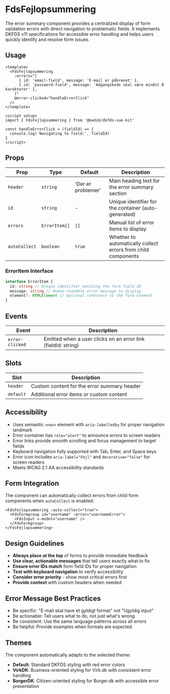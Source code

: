 # FdsFejlopsummering

The error summary component provides a centralized display of form validation errors with direct navigation to problematic fields. It implements DKFDS v11 specifications for accessible error handling and helps users quickly identify and resolve form issues.

## Usage

```vue
<template>
  <FdsFejlopsummering
    :errors="[
      { id: 'email-field', message: 'E-mail er påkrævet' },
      { id: 'password-field', message: 'Adgangskode skal være mindst 8 karakterer' },
    ]"
    @error-clicked="handleErrorClick"
  />
</template>

<script setup>
import { FdsFejlopsummering } from '@madsb/dkfds-vue-kit'

const handleErrorClick = (fieldId) => {
  console.log('Navigating to field:', fieldId)
}
</script>
```

## Props

| Prop          | Type          | Default            | Description                                                   |
| ------------- | ------------- | ------------------ | ------------------------------------------------------------- |
| `header`      | `string`      | 'Der er problemer' | Main heading text for the error summary section               |
| `id`          | `string`      | -                  | Unique identifier for the container (auto-generated)          |
| `errors`      | `ErrorItem[]` | `[]`               | Manual list of error items to display                         |
| `autoCollect` | `boolean`     | `true`             | Whether to automatically collect errors from child components |

### ErrorItem Interface

```typescript
interface ErrorItem {
  id: string // Unique identifier matching the form field ID
  message: string // Human-readable error message to display
  element?: HTMLElement // Optional reference to the form element
}
```

## Events

| Event           | Description                                                   |
| --------------- | ------------------------------------------------------------- |
| `error-clicked` | Emitted when a user clicks on an error link (fieldId: string) |

## Slots

| Slot      | Description                                 |
| --------- | ------------------------------------------- |
| `header`  | Custom content for the error summary header |
| `default` | Additional error items or custom content    |

## Accessibility

- Uses semantic `<nav>` element with `aria-labelledby` for proper navigation landmark
- Error container has `role="alert"` to announce errors to screen readers
- Error links provide smooth scrolling and focus management to target fields
- Keyboard navigation fully supported with Tab, Enter, and Space keys
- Error icon includes `aria-label="Fejl"` and `decorative="false"` for screen readers
- Meets WCAG 2.1 AA accessibility standards

## Form Integration

The component can automatically collect errors from child form components when `autoCollect` is enabled:

```vue
<FdsFejlopsummering :auto-collect="true">
  <FdsFormgroup id="username" :error="usernameError">
    <FdsInput v-model="username" />
  </FdsFormgroup>
</FdsFejlopsummering>
```

## Design Guidelines

- **Always place at the top** of forms to provide immediate feedback
- **Use clear, actionable messages** that tell users exactly what to fix
- **Ensure error IDs match** form field IDs for proper navigation
- **Test with keyboard navigation** to verify accessibility
- **Consider error priority** - show most critical errors first
- **Provide context** with custom headers when needed

## Error Message Best Practices

- Be specific: "E-mail skal have et gyldigt format" not "Ugyldig input"
- Be actionable: Tell users what to do, not just what's wrong
- Be consistent: Use the same language patterns across all errors
- Be helpful: Provide examples when formats are expected

## Themes

The component automatically adapts to the selected theme:

- **Default**: Standard DKFDS styling with red error colors
- **VirkDK**: Business-oriented styling for Virk.dk with consistent error handling
- **BorgerDK**: Citizen-oriented styling for Borger.dk with accessible error presentation
